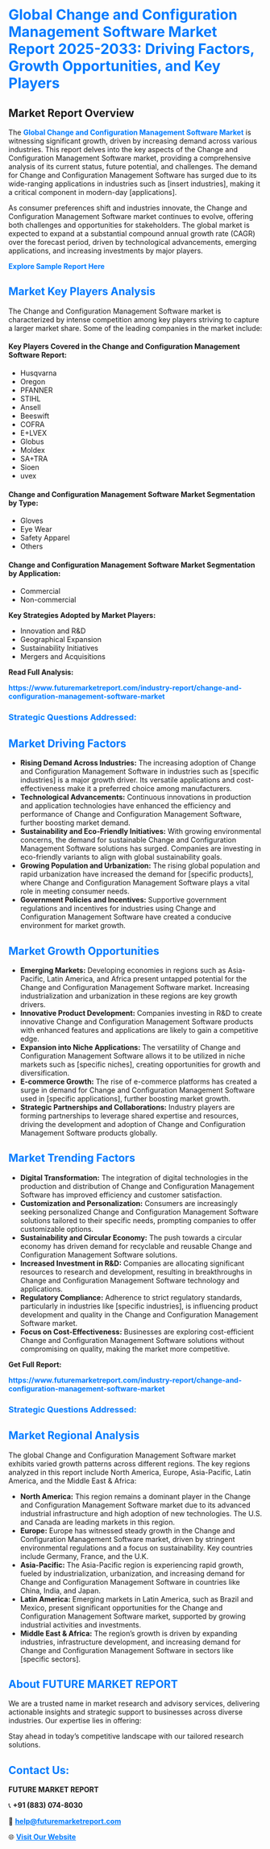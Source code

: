 <h1 style="color: #007BFF;">Global Change and Configuration Management Software Market Report 2025-2033: Driving Factors, Growth Opportunities, and Key Players</h1>

<section id="overview">
<h2>Market Report Overview</h2>
<p>The <a href="https://www.futuremarketreport.com/industry-report/change-and-configuration-management-software-market" style="color: #007BFF; text-decoration: none;"><strong>Global Change and Configuration Management Software Market</strong></a> is witnessing significant growth, driven by increasing demand across various industries. This report delves into the key aspects of the Change and Configuration Management Software market, providing a comprehensive analysis of its current status, future potential, and challenges. The demand for Change and Configuration Management Software has surged due to its wide-ranging applications in industries such as [insert industries], making it a critical component in modern-day [applications].</p>
<p>As consumer preferences shift and industries innovate, the Change and Configuration Management Software market continues to evolve, offering both challenges and opportunities for stakeholders. The global market is expected to expand at a substantial compound annual growth rate (CAGR) over the forecast period, driven by technological advancements, emerging applications, and increasing investments by major players.</p>
</section>

<section id="overview">
<p><a href="https://www.futuremarketreport.com/request-sample/reportId=32128" style="color: #007BFF; text-decoration: none;"><strong>Explore Sample Report Here</strong></a></p>
</section>

<section id="key-players">
<h2 style="color: #007BFF;">Market Key Players Analysis</h2>
<p>The Change and Configuration Management Software market is characterized by intense competition among key players striving to capture a larger market share. Some of the leading companies in the market include:</p>
<h4>Key Players Covered in the Change and Configuration Management Software Report:</h4>
<ul><li>Husqvarna</li><li>Oregon</li><li>PFANNER</li><li>STIHL</li><li>Ansell</li><li>Beeswift</li><li>COFRA</li><li>E+LVEX</li><li>Globus</li><li>Moldex</li><li>SA+TRA</li><li>Sioen</li><li>uvex</li></ul>
<h4>Change and Configuration Management Software Market Segmentation by Type:</h4>
<ul><li>Gloves</li><li>Eye Wear</li><li>Safety Apparel</li><li>Others</li></ul>

<h4>Change and Configuration Management Software Market Segmentation by Application:</h4>
<ul><li>Commercial</li><li>Non-commercial</li></ul>
<p><strong>Key Strategies Adopted by Market Players:</strong></p>
<ul>
<li>Innovation and R&D</li>
<li>Geographical Expansion</li>
<li>Sustainability Initiatives</li>
<li>Mergers and Acquisitions</li>
</ul>
</section>

<section>
<p><strong>Read Full Analysis: </strong></p><a href="https://www.futuremarketreport.com/industry-report/change-and-configuration-management-software-market" style="color: #007BFF; text-decoration: none;"><strong>https://www.futuremarketreport.com/industry-report/change-and-configuration-management-software-market</strong></a>
<h3 style="color: #007BFF;">Strategic Questions Addressed:</h3>
</section>

<section id="driving-factors">
<h2 style="color: #007BFF;">Market Driving Factors</h2>
<ul>
<li><strong>Rising Demand Across Industries:</strong> The increasing adoption of Change and Configuration Management Software in industries such as [specific industries] is a major growth driver. Its versatile applications and cost-effectiveness make it a preferred choice among manufacturers.</li>
<li><strong>Technological Advancements:</strong> Continuous innovations in production and application technologies have enhanced the efficiency and performance of Change and Configuration Management Software, further boosting market demand.</li>
<li><strong>Sustainability and Eco-Friendly Initiatives:</strong> With growing environmental concerns, the demand for sustainable Change and Configuration Management Software solutions has surged. Companies are investing in eco-friendly variants to align with global sustainability goals.</li>
<li><strong>Growing Population and Urbanization:</strong> The rising global population and rapid urbanization have increased the demand for [specific products], where Change and Configuration Management Software plays a vital role in meeting consumer needs.</li>
<li><strong>Government Policies and Incentives:</strong> Supportive government regulations and incentives for industries using Change and Configuration Management Software have created a conducive environment for market growth.</li>
</ul>
</section>

<section id="growth-opportunities">
<h2 style="color: #007BFF;">Market Growth Opportunities</h2>
<ul>
<li><strong>Emerging Markets:</strong> Developing economies in regions such as Asia-Pacific, Latin America, and Africa present untapped potential for the Change and Configuration Management Software market. Increasing industrialization and urbanization in these regions are key growth drivers.</li>
<li><strong>Innovative Product Development:</strong> Companies investing in R&D to create innovative Change and Configuration Management Software products with enhanced features and applications are likely to gain a competitive edge.</li>
<li><strong>Expansion into Niche Applications:</strong> The versatility of Change and Configuration Management Software allows it to be utilized in niche markets such as [specific niches], creating opportunities for growth and diversification.</li>
<li><strong>E-commerce Growth:</strong> The rise of e-commerce platforms has created a surge in demand for Change and Configuration Management Software used in [specific applications], further boosting market growth.</li>
<li><strong>Strategic Partnerships and Collaborations:</strong> Industry players are forming partnerships to leverage shared expertise and resources, driving the development and adoption of Change and Configuration Management Software products globally.</li>
</ul>
</section>

<section id="trending-factors">
<h2 style="color: #007BFF;">Market Trending Factors</h2>
<ul>
<li><strong>Digital Transformation:</strong> The integration of digital technologies in the production and distribution of Change and Configuration Management Software has improved efficiency and customer satisfaction.</li>
<li><strong>Customization and Personalization:</strong> Consumers are increasingly seeking personalized Change and Configuration Management Software solutions tailored to their specific needs, prompting companies to offer customizable options.</li>
<li><strong>Sustainability and Circular Economy:</strong> The push towards a circular economy has driven demand for recyclable and reusable Change and Configuration Management Software solutions.</li>
<li><strong>Increased Investment in R&D:</strong> Companies are allocating significant resources to research and development, resulting in breakthroughs in Change and Configuration Management Software technology and applications.</li>
<li><strong>Regulatory Compliance:</strong> Adherence to strict regulatory standards, particularly in industries like [specific industries], is influencing product development and quality in the Change and Configuration Management Software market.</li>
<li><strong>Focus on Cost-Effectiveness:</strong> Businesses are exploring cost-efficient Change and Configuration Management Software solutions without compromising on quality, making the market more competitive.</li>
</ul>
</section>

<section>
<p><strong>Get Full Report: </strong></p><a href="https://www.futuremarketreport.com/industry-report/change-and-configuration-management-software-market" style="color: #007BFF; text-decoration: none;"><strong>https://www.futuremarketreport.com/industry-report/change-and-configuration-management-software-market</strong></a>
<h3 style="color: #007BFF;">Strategic Questions Addressed:</h3>
</section>


<section id="regional-analysis">
<h2 style="color: #007BFF;">Market Regional Analysis</h2>
<p>The global Change and Configuration Management Software market exhibits varied growth patterns across different regions. The key regions analyzed in this report include North America, Europe, Asia-Pacific, Latin America, and the Middle East & Africa:</p>
<ul>
<li><strong>North America:</strong> This region remains a dominant player in the Change and Configuration Management Software market due to its advanced industrial infrastructure and high adoption of new technologies. The U.S. and Canada are leading markets in this region.</li>
<li><strong>Europe:</strong> Europe has witnessed steady growth in the Change and Configuration Management Software market, driven by stringent environmental regulations and a focus on sustainability. Key countries include Germany, France, and the U.K.</li>
<li><strong>Asia-Pacific:</strong> The Asia-Pacific region is experiencing rapid growth, fueled by industrialization, urbanization, and increasing demand for Change and Configuration Management Software in countries like China, India, and Japan.</li>
<li><strong>Latin America:</strong> Emerging markets in Latin America, such as Brazil and Mexico, present significant opportunities for the Change and Configuration Management Software market, supported by growing industrial activities and investments.</li>
<li><strong>Middle East & Africa:</strong> The region’s growth is driven by expanding industries, infrastructure development, and increasing demand for Change and Configuration Management Software in sectors like [specific sectors].</li>
</ul>
</section>

<footer>
<h2 style="color: #007BFF;">About FUTURE MARKET REPORT</h2>
<p>We are a trusted name in market research and advisory services, delivering actionable insights and strategic support to businesses across diverse industries. Our expertise lies in offering:</p>

<p>Stay ahead in today’s competitive landscape with our tailored research solutions.</p>

<h2 style="color: #007BFF;">Contact Us:</h2>
<p><strong>FUTURE MARKET REPORT</strong></p>
<p>📞 <strong>+91 (883) 074-8030</strong></p>
<p>📧 <strong><a href="mailto:help@futuremarketreport.com" style="color: #007BFF;">help@futuremarketreport.com</a></strong></p>
<p>🌐 <strong><a href="https://www.futuremarketreport.com/" style="color: #007BFF;">Visit Our Website</a></strong></p>
</footer>